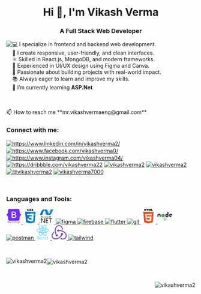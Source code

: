 <h1 align="center">Hi 👋, I'm Vikash Verma</h1>
<h3 align="center">A Full Stack Web Developer</h3>






<img align="left" height="160" src="https://gifdb.com/images/high/animated-chock-coding-c78f6elj32sfoi8q.gif">

<span align="left">  💻 I specialize in frontend and backend web development.</span><br/>
<span align="left">  🎨 I create responsive, user-friendly, and clean interfaces.</span><br/>
<span align="left">  ⚛️ Skilled in  React.js, MongoDB, and modern frameworks.</span><br/>
<span align="left">  🎯  Experienced in UI/UX design using Figma and Canva.</span><br/>
<span align="left">  🚀 Passionate about building projects with real-world impact.</span><br/>
<span align="left">  📚 Always eager to learn and improve my skills.</span><br/>
<span align="left">  🌱 I’m currently learning **ASP.Net** </span><br/>


<br/>  
<br/>
📫 How to reach me **mr.vikashvermaeng@gmail.com**


<h3 align="left">Connect with me:</h3>
<p align="left">
<a href="https://www.linkedin.com/in/vikashverma2/" target="blank"><img align="center" src="https://raw.githubusercontent.com/rahuldkjain/github-profile-readme-generator/master/src/images/icons/Social/linked-in-alt.svg" alt="https://www.linkedin.com/in/vikashverma2/" height="30" width="40" /></a>
<a href="https://fb.com/vikashverma0/" target="blank"><img align="center" src="https://raw.githubusercontent.com/rahuldkjain/github-profile-readme-generator/master/src/images/icons/Social/facebook.svg" alt="https://www.facebook.com/vikashverma0/" height="30" width="40" /></a>
<a href="https://instagram.com/vikashverma04/" target="blank"><img align="center" src="https://raw.githubusercontent.com/rahuldkjain/github-profile-readme-generator/master/src/images/icons/Social/instagram.svg" alt="https://www.instagram.com/vikashverma04/" height="30" width="40" /></a>
<a href="https://dribbble.com/vikashverma22" target="blank"><img align="center" src="https://raw.githubusercontent.com/rahuldkjain/github-profile-readme-generator/master/src/images/icons/Social/dribbble.svg" alt="https://dribbble.com/vikashverma22" height="30" width="40" /></a>
<a href="https://www.hackerrank.com/vikashverma2" target="blank"><img align="center" src="https://raw.githubusercontent.com/rahuldkjain/github-profile-readme-generator/master/src/images/icons/Social/hackerrank.svg" alt="vikashverma2" height="30" width="40" /></a>
<a href="https://www.leetcode.com/vikashverma2" target="blank"><img align="center" src="https://raw.githubusercontent.com/rahuldkjain/github-profile-readme-generator/master/src/images/icons/Social/leet-code.svg" alt="vikashverma2" height="30" width="40" /></a>
<a href="https://www.hackerearth.com/@vikashverma2" target="blank"><img align="center" src="https://raw.githubusercontent.com/rahuldkjain/github-profile-readme-generator/master/src/images/icons/Social/hackerearth.svg" alt="@vikashverma2" height="30" width="40" /></a>
<a href="https://auth.geeksforgeeks.org/user/vikashverma7000" target="blank"><img align="center" src="https://raw.githubusercontent.com/rahuldkjain/github-profile-readme-generator/master/src/images/icons/Social/geeks-for-geeks.svg" alt="vikashverma7000" height="30" width="40" /></a>
</p>
<br/>

<h3 align="left">Languages and Tools:</h3>
<p align="left"> <a href="https://getbootstrap.com" target="_blank" rel="noreferrer"> <img src="https://raw.githubusercontent.com/devicons/devicon/master/icons/bootstrap/bootstrap-plain-wordmark.svg" alt="bootstrap" width="40" height="40"/> </a> <a href="https://www.w3schools.com/css/" target="_blank" rel="noreferrer"> <img src="https://raw.githubusercontent.com/devicons/devicon/master/icons/css3/css3-original-wordmark.svg" alt="css3" width="40" height="40"/> </a> <a href="https://dotnet.microsoft.com/" target="_blank" rel="noreferrer"> <img src="https://raw.githubusercontent.com/devicons/devicon/master/icons/dot-net/dot-net-original-wordmark.svg" alt="dotnet" width="40" height="40"/> </a> <a href="https://www.figma.com/" target="_blank" rel="noreferrer"> <img src="https://www.vectorlogo.zone/logos/figma/figma-icon.svg" alt="figma" width="40" height="40"/> </a> <a href="https://firebase.google.com/" target="_blank" rel="noreferrer"> <img src="https://www.vectorlogo.zone/logos/firebase/firebase-icon.svg" alt="firebase" width="40" height="40"/> </a> <a href="https://flutter.dev" target="_blank" rel="noreferrer"> <img src="https://www.vectorlogo.zone/logos/flutterio/flutterio-icon.svg" alt="flutter" width="40" height="40"/> </a> <a href="https://git-scm.com/" target="_blank" rel="noreferrer"> <img src="https://www.vectorlogo.zone/logos/git-scm/git-scm-icon.svg" alt="git" width="40" height="40"/> </a> <a href="https://www.w3.org/html/" target="_blank" rel="noreferrer"> <img src="https://raw.githubusercontent.com/devicons/devicon/master/icons/html5/html5-original-wordmark.svg" alt="html5" width="40" height="40"/> </a> <a href="https://nodejs.org" target="_blank" rel="noreferrer"> <img src="https://raw.githubusercontent.com/devicons/devicon/master/icons/nodejs/nodejs-original-wordmark.svg" alt="nodejs" width="40" height="40"/> </a> <a href="https://postman.com" target="_blank" rel="noreferrer"> <img src="https://www.vectorlogo.zone/logos/getpostman/getpostman-icon.svg" alt="postman" width="40" height="40"/> </a> <a href="https://reactjs.org/" target="_blank" rel="noreferrer"> <img src="https://raw.githubusercontent.com/devicons/devicon/master/icons/react/react-original-wordmark.svg" alt="react" width="40" height="40"/> </a> <a href="https://redux.js.org" target="_blank" rel="noreferrer"> <img src="https://raw.githubusercontent.com/devicons/devicon/master/icons/redux/redux-original.svg" alt="redux" width="40" height="40"/> </a> <a href="https://tailwindcss.com/" target="_blank" rel="noreferrer"> <img src="https://www.vectorlogo.zone/logos/tailwindcss/tailwindcss-icon.svg" alt="tailwind" width="40" height="40"/> </a> </p>
<br/>


 </p> </p>




<p><img align="left" src="https://github-readme-stats.vercel.app/api/top-langs?username=vikashverma2&show_icons=true&locale=en&layout=compact&theme=tokyonight" alt="vikashverma2" /></p>


<p><img align="center"   src="https://github-readme-streak-stats.herokuapp.com/?user=vikashverma2&&theme=tokyonight" alt="vikashverma2" /></p>


<br/>

<p align="right"> <img src="https://komarev.com/ghpvc/?username=vikashverma2&label=Profile%20views&color=0e75b6&style=flat" alt="vikashverma2" /> </p>

